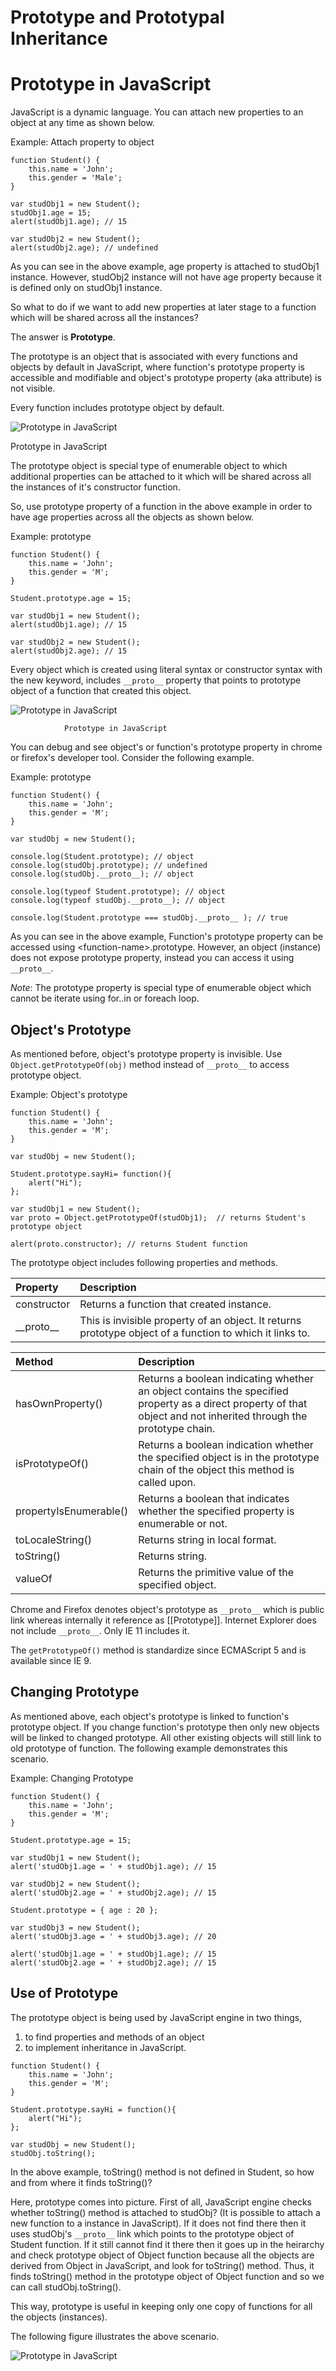 # Prototype and Prototypal Inheritance

<!-- [Read this link](https://www.tutorialsteacher.com/javascript/prototype-in-javascript) -->

Prototype in JavaScript
=======================

JavaScript is a dynamic language. You can attach new properties to an object at any time as shown below.

Example: Attach property to object

``` {.csharpcode}
function Student() {
    this.name = 'John';
    this.gender = 'Male';
}

var studObj1 = new Student();
studObj1.age = 15;
alert(studObj1.age); // 15

var studObj2 = new Student();
alert(studObj2.age); // undefined
```

As you can see in the above example, age property is attached to studObj1 instance. However, studObj2 instance will not have age property because it is defined only on studObj1 instance.

So what to do if we want to add new properties at later stage to a function which will be shared across all the instances?

The answer is **Prototype**.

The prototype is an object that is associated with every functions and objects by default in JavaScript, where function's prototype property is accessible and modifiable and object's prototype property (aka attribute) is not visible.

Every function includes prototype object by default.

![Prototype in JavaScript](/images/prototype-1.png "Prototype in JavaScript")



Prototype in JavaScript

The prototype object is special type of enumerable object to which additional properties can be attached to it which will be shared across all the instances of it's constructor function.

So, use prototype property of a function in the above example in order to have age properties across all the objects as shown below.

Example: prototype

``` {.csharpcode}
function Student() {
    this.name = 'John';
    this.gender = 'M';
}

Student.prototype.age = 15;

var studObj1 = new Student();
alert(studObj1.age); // 15

var studObj2 = new Student();
alert(studObj2.age); // 15
```


Every object which is created using literal syntax or constructor syntax with the new keyword, includes `__proto__` property that points to prototype object of a function that created this object.

![Prototype in JavaScript](/images/prototype-2.png "Prototype in JavaScript")

                Prototype in JavaScript

You can debug and see object's or function's prototype property in chrome or firefox's developer tool. Consider the following example.

Example: prototype

``` {.csharpcode}
function Student() {
    this.name = 'John';
    this.gender = 'M';
}

var studObj = new Student();

console.log(Student.prototype); // object
console.log(studObj.prototype); // undefined
console.log(studObj.__proto__); // object

console.log(typeof Student.prototype); // object
console.log(typeof studObj.__proto__); // object

console.log(Student.prototype === studObj.__proto__ ); // true
```

As you can see in the above example, Function's prototype property can be accessed using \<function-name\>.prototype. However, an object (instance) does not expose prototype property, instead you can access it using `__proto__`.

*Note*: The prototype property is special type of enumerable object which cannot be iterate using for..in or foreach loop.

Object's Prototype
------------------

As mentioned before, object's prototype property is invisible. Use `Object.getPrototypeOf(obj)` method instead of `__proto__` to access prototype object.

Example: Object's prototype

``` {.csharpcode}
function Student() {
    this.name = 'John';
    this.gender = 'M';
}

var studObj = new Student();

Student.prototype.sayHi= function(){
    alert("Hi");
};

var studObj1 = new Student();
var proto = Object.getPrototypeOf(studObj1);  // returns Student's prototype object
            
alert(proto.constructor); // returns Student function 
```

The prototype object includes following properties and methods.

|Property|Description|
|:-------|:----------|
|constructor|Returns a function that created instance.|
|\_\_proto\_\_|This is invisible property of an object. It returns prototype object of a function to which it links to.|



|Method|Description|
|:-----|:----------|
|hasOwnProperty()|Returns a boolean indicating whether an object contains the specified property as a direct property of that object and not inherited through the prototype chain.|
|isPrototypeOf()|Returns a boolean indication whether the specified object is in the prototype chain of the object this method is called upon.|
|propertyIsEnumerable()|Returns a boolean that indicates whether the specified property is enumerable or not.|
|toLocaleString()|Returns string in local format.|
|toString()|Returns string.|
|valueOf|Returns the primitive value of the specified object.|


Chrome and Firefox denotes object's prototype as `__proto__` which is public link whereas internally it reference as [[Prototype]]. Internet Explorer does not include `__proto__`. Only IE 11 includes it.

The `getPrototypeOf()` method is standardize since ECMAScript 5 and is available since IE 9.


Changing Prototype
------------------

As mentioned above, each object's prototype is linked to function's prototype object. If you change function's prototype then only new objects will be linked to changed prototype. All other existing objects will still link to old prototype of function. The following example demonstrates this scenario.

Example: Changing Prototype

``` {.csharpcode}
function Student() {
    this.name = 'John';
    this.gender = 'M';
}

Student.prototype.age = 15;

var studObj1 = new Student();
alert('studObj1.age = ' + studObj1.age); // 15

var studObj2 = new Student();
alert('studObj2.age = ' + studObj2.age); // 15

Student.prototype = { age : 20 };

var studObj3 = new Student();
alert('studObj3.age = ' + studObj3.age); // 20

alert('studObj1.age = ' + studObj1.age); // 15
alert('studObj2.age = ' + studObj2.age); // 15
```

Use of Prototype
----------------

The prototype object is being used by JavaScript engine in two things, 
1) to find properties and methods of an object 
2) to implement inheritance in JavaScript.

``` {.csharpcode}
function Student() {
    this.name = 'John';
    this.gender = 'M';
}

Student.prototype.sayHi = function(){
    alert("Hi");
};

var studObj = new Student();
studObj.toString();
```

In the above example, toString() method is not defined in Student, so how and from where it finds toString()?

Here, prototype comes into picture. First of all, JavaScript engine checks whether toString() method is attached to studObj? (It is possible to attach a new function to a instance in JavaScript). If it does not find there then it uses studObj's `__proto__` link which points to the prototype object of Student function. If it still cannot find it there then it goes up in the heirarchy and check prototype object of Object function because all the objects are derived from Object in JavaScript, and look for toString() method. Thus, it finds toString() method in the prototype object of Object function and so we can call studObj.toString().

This way, prototype is useful in keeping only one copy of functions for all the objects (instances).

The following figure illustrates the above scenario.

![Prototype in JavaScript](/images/prototype-3.png "Prototype in JavaScript")

